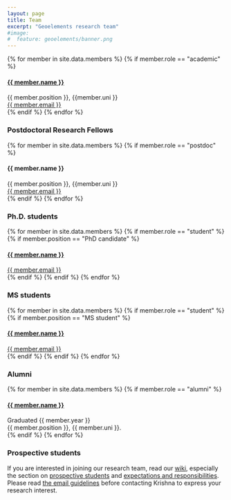 ```yaml
---
layout: page
title: Team
excerpt: "Geoelements research team"
#image:
#  feature: geoelements/banner.png
---
```


<!-- Team filled from _data/members.yaml-->
   <div class="team">
    {% for member in site.data.members %}
      {% if member.role == "academic" %}
       <div class="user"> <a href="{{member.url}}">
         <div class="userimg" style="background-image:url('{{ site.baseurl }}/images/geoelements/team/{{ member.image }}')">
         </div> </a>
         <h4><a href="{{member.url}}">{{ member.name }}</a></h4>	
         {{ member.position }}, {{member.uni }}<br/>
	       <a href="mailto:{{ member.email }}">{{ member.email }}</a>
       </div>
      {% endif %}
    {% endfor %}
   </div>
<!-- End team -->

### Postdoctoral Research Fellows

<!-- Team filled from _data/members.yaml -->
   <div class="team">
    {% for member in site.data.members %}
      {% if member.role == "postdoc" %}
       <div class="user">
         <div class="userimg" style="background-image:url('{{ site.baseurl }}/images/geoelements/team/{{ member.image }}')">
         </div>
         <h4>{{ member.name }}</h4>	
         {{ member.position }}, {{member.uni }}<br/>
	 <a href="mailto:{{ member.email }}">{{ member.email }}</a>
       </div>
      {% endif %}
    {% endfor %}
   </div>


### Ph.D. students

<!-- Team filled from _data/members.yaml-->
   <div class="team">
    {% for member in site.data.members %}
      {% if member.role == "student" %}
        {% if member.position == "PhD candidate" %}
        <div class="user">
          <a href="{{member.url}}"><div class="userimg" style="background-image:url('{{ site.baseurl }}/images/geoelements/team/{{ member.image }}')">
          </div></a>
          <h4><a href="{{member.url}}">{{ member.name }}</a></h4>
          <a href="mailto:{{ member.email }}">{{ member.email }}</a>
        </div>
        {% endif %}
      {% endif %}
    {% endfor %}
   </div>
<!-- End team -->

### MS students


<!-- Team filled from _data/members.yaml-->
   <div class="team">
    {% for member in site.data.members %}
      {% if member.role == "student" %}
        {% if member.position == "MS student" %}
        <div class="user">
          <a href="{{member.url}}"><div class="userimg" style="background-image:url('{{ site.baseurl }}/images/geoelements/team/{{ member.image }}')">
          </div></a>
          <h4><a href="{{member.url}}">{{ member.name }}</a></h4>
          <a href="mailto:{{ member.email }}">{{ member.email }}</a>
        </div>
        {% endif %}
      {% endif %}
    {% endfor %}
   </div>
<!-- End team -->

### Alumni

<!-- Team filled from _data/members.yaml-->
   <div class="team">
    {% for member in site.data.members %}
      {% if member.role == "alumni" %}
       <div class="user"><a href="{{member.url}}">
         <div class="userimg" style="background-image:url('{{ site.baseurl }}/images/geoelements/team/{{ member.image }}')">
         </div> </a>
         <h4><a href="{{member.url}}">{{ member.name }}</a></h4>
          Graduated {{ member.year }} <br/>{{ member.position }}, {{ member.uni }}.
       </div>
      {% endif %}
    {% endfor %}
   </div>
<!-- End team -->

### Prospective students
If you are interested in joining our research team, read our [wiki](https://geoelements.org/wiki/), especially the section on 
[prospective students](https://www.geoelements.org/wiki/#/prospective-students) and [expectations and responsibilities](https://www.geoelements.org/wiki/#/expectations). Please read [the email guidelines](https://www.geoelements.org/wiki/#/prospective-students?id=i-want-to-get-on-krishna39s-radar-before-i-submit-my-application-how-do-i-do-that) before contacting Krishna to express your research interest. 